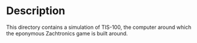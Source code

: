 # Description

This directory contains a simulation of TIS-100, the computer around which
the eponymous Zachtronics game is built around.
